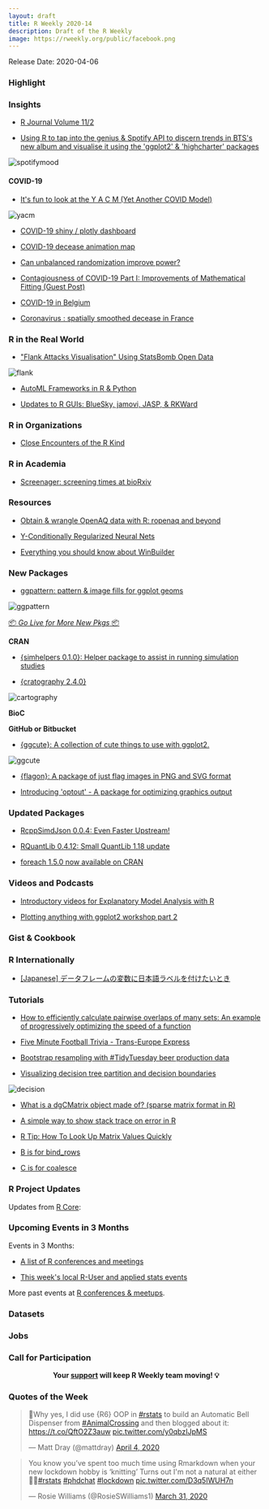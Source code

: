```yaml
---
layout: draft
title: R Weekly 2020-14
description: Draft of the R Weekly
image: https://rweekly.org/public/facebook.png
---
```


Release Date: 2020-04-06

###  Highlight



### Insights

+ [R Journal Volume 11/2](https://journal.r-project.org/archive/2019-2/)

+ [Using R to tap into the genius & Spotify API to discern trends in BTS's new album and visualise it using the 'ggplot2' & 'highcharter' packages](https://link.medium.com/ZLHoOcRMm5)

![spotifymood](https://raw.githubusercontent.com/rweekly/image/master/2020-04-06/spotify_mood2.png)

#### COVID-19

* [It's fun to look at the Y A C M (Yet Another COVID Model)](https://medianwatch.netlify.com/post/covid-uncertainty/)

![yacm](https://raw.githubusercontent.com/rweekly/image/master/2020-04-06/yacm2.png)

+ [COVID-19 shiny / plotly dashboard](https://mail-wolf.de/?p=4632)

+ [COVID-19 decease animation map](http://r.iresmi.net/2020/04/01/covid-19-decease-animation-map/)

+ [Can unbalanced randomization improve power?](https://www.rdatagen.net/post/can-unbalanced-randomization-improve-power/)

+ [Contagiousness of COVID-19 Part I: Improvements of Mathematical Fitting (Guest Post)](https://blog.ephorie.de/contagiousness-of-covid-19-part-i-improvements-of-mathematical-fitting-guest-post)

+ [COVID-19 in Belgium](https://www.statsandr.com/blog/covid-19-in-belgium/)

+ [Coronavirus : spatially smoothed decease in France](http://r.iresmi.net/2020/03/30/coronavirus-spatially-smoothed-decease-in-france/)



### R in the Real World

+ ["Flank Attacks Visualisation" Using StatsBomb Open Data](https://npranav10.github.io/blog/entries-into-final-third.html)

![flank](https://raw.githubusercontent.com/rweekly/image/master/2020-04-06/flank_attacks2.png)

+ [AutoML Frameworks in R & Python](https://iamnagdev.com/2020/04/01/automl-frameworks-in-r-python/)

+ [Updates to R GUIs: BlueSky, jamovi, JASP, & RKWard](http://r4stats.com/2020/03/31/updates-to-r-guis/)



###  R in Organizations

+ [Close Encounters of the R Kind](https://rviews.rstudio.com/2020/03/31/close-encounters-of-the-r-kind/)



###  R in Academia

+ [Screenager: screening times at bioRxiv](https://quantixed.org/2020/03/30/screenager-screening-times-at-biorxiv/)



###  Resources

+ [Obtain & wrangle OpenAQ data with R: ropenaq and beyond](https://masalmon.eu/talks/2020-03-31-ropenaq/)

+ [Y-Conditionally Regularized Neural Nets](http://www.win-vector.com/blog/2020/04/y-conditionally-regularized-neural-nets/)

+ [Everything you should know about WinBuilder](https://blog.r-hub.io/2020/04/01/win-builder/)



###  New Packages

* [ggpattern: pattern & image fills for ggplot geoms](https://github.com/coolbutuseless/ggpattern/)

![ggpattern](https://raw.githubusercontent.com/rweekly/image/master/2020-04-06/ggpattern_bob2.jpg)

<p class="added-hostname"><a href="https://rweekly.org/live" target="_blank" class="externalLink">📦 <i>Go Live for More New Pkgs</i> 📦</a></p>

**CRAN**

+ [{simhelpers 0.1.0}: Helper package to assist in running simulation studies](https://meghapsimatrix.github.io/simhelpers/index.html)

+ [{cratography 2.4.0}](https://rgeomatic.hypotheses.org/1989)

![cartography](https://raw.githubusercontent.com/rweekly/image/master/2020-04-06/cartography_package.png)

**BioC**



**GitHub or Bitbucket**

+ [{ggcute}: A collection of cute things to use with ggplot2.](https://github.com/sharlagelfand/ggcute)

![ggcute](https://raw.githubusercontent.com/rweekly/image/master/2020-04-06/ggcute2.png)

+ [{flagon}: A package of just flag images in PNG and SVG format](https://coolbutuseless.github.io/2020/04/03/introducing-flagon-a-package-of-just-flag-images-in-png-and-svg-format/)

+ [Introducing 'optout' - A package for optimizing graphics output](https://coolbutuseless.github.io/2020/04/03/introducing-optout-a-package-for-optimizing-graphics-output/)


### Updated Packages

+ [RcppSimdJson 0.0.4: Even Faster Upstream!](http://dirk.eddelbuettel.com/blog/2020/04/03#rcppsimdjson_0.0.4)

+ [RQuantLib 0.4.12: Small QuantLib 1.18 update](http://dirk.eddelbuettel.com/blog/2020/04/02#rquantlib_0.4.12)

+ [foreach 1.5.0 now available on CRAN](https://blog.revolutionanalytics.com/2020/03/foreach-150-released.html)




###  Videos and Podcasts

+ [Introductory videos for Explanatory Model Analysis with R](https://medium.com/@ModelOriented/introductory-videos-for-explanatory-model-analysis-with-r-9215fdecbd34?source=rss-57dd112ef71e------2)

+ [Plotting anything with ggplot2 workshop part 2](https://www.youtube.com/watch?v=0m4yywqNPVY)



### Gist & Cookbook



### R Internationally

+ [[Japanese] データフレームの変数に日本語ラベルを付けたいとき](http://ill-identified.hatenablog.com/entry/2020/03/30/013939)

###  Tutorials

+ [How to efficiently calculate pairwise overlaps of many sets: An example of progressively optimizing the speed of a function](https://blog.jdblischak.com/posts/pairwise-overlaps/)

+ [Five Minute Football Trivia - Trans-Europe Express](https://www.robert-hickman.eu/post/five_min_trivia_kraftwerk/)

+ [Bootstrap resampling with #TidyTuesday beer production data](https://juliasilge.com/blog/beer-production/)

+ [Visualizing decision tree partition and decision boundaries](https://paulvanderlaken.com/2020/03/31/visualizing-decision-tree-partition-and-decision-boundaries/)

![decision](https://raw.githubusercontent.com/rweekly/image/master/2020-04-06/decision_viz.png)

+ [What is a dgCMatrix object made of? (sparse matrix format in R)](https://statisticaloddsandends.wordpress.com/2020/03/31/what-is-a-dgcmatrix-object-made-of-sparse-matrix-format-in-r/)

+ [A simple way to show stack trace on error in R
](https://renkun.me/2020/03/31/a-simple-way-to-show-stack-trace-on-error-in-r/) 

+ [R Tip: How To Look Up Matrix Values Quickly](http://www.win-vector.com/blog/2020/03/r-tip-how-to-look-up-matrix-values-quickly/)


+ [B is for bind_rows](http://www.deeplytrivial.com/2020/04/b-is-for-bindrows.html)


+ [C is for coalesce](http://www.deeplytrivial.com/2020/04/c-is-for-coalesce.html)


<!--<div class="post-more-begin></div><div class="post-more-end"></div>-->

###  R Project Updates

Updates from [R Core](http://developer.r-project.org/blosxom.cgi/R-devel/NEWS):


###  Upcoming Events in 3 Months

Events in 3 Months:

+ [A list of R conferences and meetings](https://jumpingrivers.github.io/meetingsR/events.html)

+ [This week's local R-User and applied stats events](https://community.rstudio.com/c/irl)


More past events at [R conferences & meetups](https://conf.rweekly.org).


### Datasets

### Jobs




###  Call for Participation


<p class="hide-support added-hostname support-rweekly" style="text-align: center;font-weight: bold;">Your <a class="non-visited externalLink" href="https://www.patreon.com/rweekly" onclick="pas(this)">support</a> will keep R Weekly team moving! 💡</p>

###  Quotes of the Week

<blockquote class="twitter-tweet"><p lang="en" dir="ltr">🔔Why yes, I did use {R6} OOP in <a href="https://twitter.com/hashtag/rstats?src=hash&amp;ref_src=twsrc%5Etfw">#rstats</a> to build an Automatic Bell Dispenser from <a href="https://twitter.com/hashtag/AnimalCrossing?src=hash&amp;ref_src=twsrc%5Etfw">#AnimalCrossing</a> and then blogged about it: <a href="https://t.co/QftO2Z3auw">https://t.co/QftO2Z3auw</a> <a href="https://t.co/y0qbzIJpMS">pic.twitter.com/y0qbzIJpMS</a></p>&mdash; Matt Dray (@mattdray) <a href="https://twitter.com/mattdray/status/1246447304179097602?ref_src=twsrc%5Etfw">April 4, 2020</a></blockquote> <script async src="https://platform.twitter.com/widgets.js" charset="utf-8"></script> 

<blockquote class="twitter-tweet"><p lang="en" dir="ltr">You know you’ve spent too much time using Rmarkdown when your new lockdown hobby is ‘knitting’ Turns out I&#39;m not a natural at either🤦‍♀️<a href="https://twitter.com/hashtag/rstats?src=hash&amp;ref_src=twsrc%5Etfw">#rstats</a> <a href="https://twitter.com/hashtag/phdchat?src=hash&amp;ref_src=twsrc%5Etfw">#phdchat</a> <a href="https://twitter.com/hashtag/lockdown?src=hash&amp;ref_src=twsrc%5Etfw">#lockdown</a> <a href="https://t.co/D3q5IWUH7n">pic.twitter.com/D3q5IWUH7n</a></p>&mdash; Rosie Williams (@RosieSWilliams1) <a href="https://twitter.com/RosieSWilliams1/status/1244932004669423617?ref_src=twsrc%5Etfw">March 31, 2020</a></blockquote> <script async src="https://platform.twitter.com/widgets.js" charset="utf-8"></script> 
